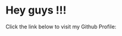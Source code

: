 </head>
<body>
    <h1>Hey guys !!!</h1>
    <p>Click the link below to visit my Github Profile:</p>
    <a href="https://github.com/TANJIANXIN13="_blank"></a>
</body>
</html>
